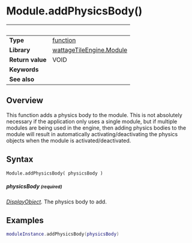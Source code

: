 # Module.addPhysicsBody()

|                      | &nbsp; 
| -------------------- | ---------------------------------------------------------------
| __Type__             | [function](http://docs.coronalabs.com/api/type/Function.html)
| __Library__          | [wattageTileEngine.Module](type_module.markdown)
| __Return value__     | VOID
| __Keywords__         | 
| __See also__         | 


## Overview

This function adds a physics body to the module.  This is not absolutely
necessary if the application only uses a single module, but if multiple
modules are being used in the engine, then adding physics bodies to the
module will result in automatically activating/deactivating the physics
objects when the module is activated/deactivated.


## Syntax

	Module.addPhysicsBody( physicsBody )

##### physicsBody <small>(required)</small>
_[DisplayObject](https://docs.coronalabs.com/api/type/DisplayObject/index.html)._
The physics body to add.


## Examples

``````lua
moduleInstance.addPhysicsBody(physicsBody)
``````
